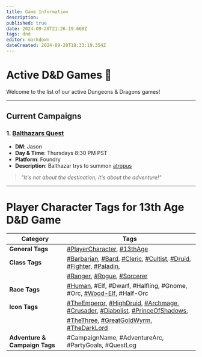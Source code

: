 ```yaml
---
title: Game Information
description: 
published: true
date: 2024-09-20T21:26:19.668Z
tags: dnd
editor: markdown
dateCreated: 2024-09-20T18:33:19.354Z
---
```


# Active D&D Games 🐉

Welcome to the list of our active Dungeons & Dragons games!

---

## Current Campaigns

### 1. **[Balthazars Quest](/13thAge/Balthazar/home)**
- **DM**: Jason
- **Day & Time**: Thursdays 8:30 PM PST
- **Platform**: Foundry
- **Description**: Balthazar trys to summon [atropus](/13thAge/Balthazar/elder-evils/atropus)
> *"It's not about the destination, it's about the adventure!"*

---

# Player Character Tags for 13th Age D&D Game

| **Category**             | **Tags**                                                                                   |
|--------------------------|--------------------------------------------------------------------------------------------|
| **General Tags**         | [#PlayerCharacter](/t/13thage/character), [#13thAge](/t/13thage)                     |
| **Class Tags**           | [#Barbarian](/t/13thage/barbarian), [#Bard](/t/13thage/bard), [#Cleric](/t/13thage/cleric), [#Cultist](/t/13thage/cultist), [#Druid](/t/13thage/druid), [#Fighter](/t/13thage/fighter), [#Paladin](/t/13thage/paladin),      |
|                          | [#Ranger](/t/13thage/ranger), [#Rogue](/t/13thage/rogue), [#Sorcerer](/t/13thage/sorcerer)                                             |
| **Race Tags**            | [#Human](/t/13thage/human), #Elf, #Dwarf, #Halfling, #Gnome, #Orc, [#Wood-Elf](/t/13thage/woodelf), #Half-Orc                     |
| **Icon Tags**            | [#TheEmperor](/t/13thage/theemperor), [#HighDruid](/t/13thage/highdruid), [#Archmage](/t/13thage/archmage), [#Crusader](/t/13thage/crusader), [#Diabolist](/t/13thage/diabolist), [#PrinceOfShadows](/t/13thage/princeofshadows),           |
|                          | [#TheThree](/t/13thage/thethree), [#GreatGoldWyrm](/t/13thage/greatgoldwyrm), [#TheDarkLord](/t/13thage/thedarklord)                                                  |
| **Adventure & Campaign Tags** | #CampaignName, #AdventureArc, #PartyGoals, #QuestLog                                |